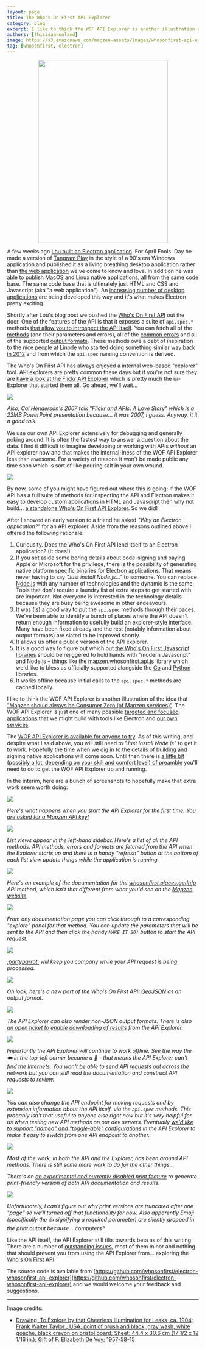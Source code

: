 ```yaml
---
layout: page
title: The Who's On First API Explorer
category: blog
excerpt: I like to think the WOF API Explorer is another illustration of the idea that "Mapzen should always be Consumer Zero (of Mapzen services)".
authors: [thisisaaronland]
image: https://s3.amazonaws.com/mapzen-assets/images/whosonfirst-api-explorer/light.jpg
tag: [whosonfirst, electron]
---
```


<div style="margin: 0 auto; width:341px;">
<a href="https://collection.cooperhewitt.org/objects/18419753/"><img src="https://s3.amazonaws.com/mapzen-assets/images/whosonfirst-api-explorer/light.jpg" height="480" width="341" /></a>
</div>

A few weeks ago [Lou built an Electron application](https://mapzen.com/blog/tangram-work-developer-commentary). For April Fools' Day he made a version of [Tangram Play](https://mapzen.com/blog/introducing-tangram-work) in the style of a 90's era Windows application and published it as a living breathing desktop application rather than [the web application](https://mapzen.com/tangram/play/) we've come to know and love. In addition he was able to publish MacOS and Linux native applications, all from the same code base. The same code base that is ultimately just HTML and CSS and Javascript (aka "a web application"). An [increasing number of desktop applications](https://electron.atom.io/apps) are being developed this way and it's what makes Electron pretty exciting.

Shortly after Lou's blog post we pushed the [Who's On First API](https://mapzen.com/blog/whosonfirst-api) out the door. One of the features of the API is that it exposes a suite of `api.spec.*` methods [that allow you to introspect the API itself](https://mapzen.com/documentation/wof/methods/#apispec). You can fetch all of the [methods](https://mapzen.com/documentation/wof/methods/#api.spec.methods) (and their parameters and errors), all of the [common errors](https://mapzen.com/documentation/wof/methods/#api.spec.errors) and all of the supported [output formats](https://mapzen.com/documentation/wof/methods/#api.spec.formats). These methods owe a debt of inspiration to the nice people at [Linode](http://linode.com) who started doing something similar [way back in 2012](http://blog.linode.com/2012/04/04/api_spec/) and from which the `api.spec` naming convention is derived.

The Who's On First API has always enjoyed a internal web-based "explorer" tool. API explorers are pretty common these days but if you're not sure they are [have a look at the Flickr API Explorer](https://www.flickr.com/services/api/) which is pretty much the ur-Explorer that started them all. Go ahead, we'll wait...

![](https://s3.amazonaws.com/mapzen-assets/images/whosonfirst-api-explorer/flickr-api-explorer.png)

_Also, Cal Henderson's 2007 talk ["Flickr and APIs: A Love Story"](http://www.iamcal.com/talks/open_hack_day.pps) which is a 22MB PowerPoint presentation because... it was 2007, I guess. Anyway, it it a good talk._

We use our own API Explorer extensively for debugging and generally poking around. It is often the fastest way to answer a question about the data. I find it difficult to imagine developing or working with APIs _without_ an API explorer now and that makes the internal-iness of the WOF API Explorer less than awesome. For a variety of reasons it won't be made public any time soon which is sort of like pouring salt in your own wound.

![](https://s3.amazonaws.com/mapzen-assets/images/whosonfirst-api-explorer/whosonfirst-api-explorer.png)

By now, some of you might have figured out where this is going: If the WOF API has a full suite of methods for inspecting the API and Electron makes it easy to develop custom applications in HTML and Javascript then why not build... [a standalone Who's On First API Explorer](https://github.com/whosonfirst/electron-whosonfirst-api-explorer). So we did!

After I showed an early version to a friend he asked _"Why an Electron application?"_ for an API explorer. Aside from the reasons outlined above I offered the following rationale:

1. Curiousity. Does the Who's On First API lend itself to an Electron application? (It does!)
2. If you set aside some boring details about code-signing and paying Apple or Microsoft for the privilege, there is the possibility of generating native platform specific binaries for Electron applications. That means never having to say _"Just install Node.js..."_ to someone. You can replace [Node.js](https://nodejs.org/) with any number of technologies and the dynamic is the same. Tools that don't require a laundry list of extra steps to get started with are important. Not everyone is interested in the technology details because they are busy being awesome in other endeavours.
3. It was (is) a good way to put the `api.spec` methods through their paces. We've been able to identify a bunch of places where the API doesn't return enough information to usefully build an explorer-style interface. Many have been fixed already and the rest (notably information about output formats) are slated to be improved shortly.
4. It allows us offer a public version of the API explorer.
5. It is a good way to figure out which out [the Who's On First Javascript libraries](https://github.com/whosonfirst/js-mapzen-whosonfirst) should be rejiggered to hold hands with "modern Javascript" and Node.js – things like the [mapzen.whosonfirst.api.js](https://github.com/whosonfirst/electron-whosonfirst-api-explorer/blob/master/mapzen.whosonfirst.api.js) library which we'd like to bless as officially supported alongside the [Go](https://github.com/whosonfirst/go-whosonfirst-api) and [Python](https://github.com/whosonfirst/py-mapzen-whosonfirst-api) libraries.
6. It works offline because initial calls to the `api.spec.*` methods are cached locally.

I like to think the WOF API Explorer is another illustration of the idea that ["Mapzen should always be Consumer Zero (of Mapzen services)"](https://mapzen.com/blog/iamhere). The WOF API Explorer is just one of many possible [targeted and focused applications](https://mapzen.com/blog/bundler) that we might build with tools like Electron and [our own services](https://www.mapzen.com/documentation).

The [WOF API Explorer is available for anyone to try](https://github.com/whosonfirst/electron-whosonfirst-api-explorer). As of this writing, and despite what I said above, you will still need to _"Just install Node.js"_ to get it to work. Hopefully the time when we dig in to the details of building and signing native applications will come soon. Until then there is [a little bit (possibly a lot, depending on your skill and comfort level) of preamble](https://github.com/whosonfirst/electron-whosonfirst-api-explorer#install) you'll need to do to get the WOF API Explorer up and running.

In the interim, here are a bunch of screenshots to hopefully make that extra work seem worth doing:

![](https://s3.amazonaws.com/mapzen-assets/images/whosonfirst-api-explorer/api-explorer-start.png)

_Here's what happens when you start the API Explorer for the first time: [You are asked for a Mapzen API key!](https://mapzen.com/developers)_

![](https://s3.amazonaws.com/mapzen-assets/images/whosonfirst-api-explorer/api-explorer-methods.png)

_List views appear in the left-hand sidebar. Here's a list of all the API methods. API methods, errors and formats are fetched from the API when the Explorer starts up and there is a handy "refresh" button at the bottom of each list view update things while the application is running._

![](https://s3.amazonaws.com/mapzen-assets/images/whosonfirst-api-explorer/api-explorer-docs.png)

_Here's an example of the documentation for the [whosonfirst.places.getInfo](https://mapzen.com/documentation/wof/methods/#whosonfirst.places.getInfo) API method, which isn't that different from what you'd see on the [Mapzen website](https://mapzen.com/documentation/wof/)._

![](https://s3.amazonaws.com/mapzen-assets/images/whosonfirst-api-explorer/api-explorer-request.png)

_From any documentation page you can click through to a corresponding "explore" panel for that method. You can update the parameters that will be sent to the API and then click the handy `MAKE IT SO!` button to start the API request._

![](https://s3.amazonaws.com/mapzen-assets/images/whosonfirst-api-explorer/api-explorer-fetch.png)

_[:partyparrot:](https://github.com/whosonfirst/electron-whosonfirst-api-explorer/blob/master/images/party-parrot.gif) will keep you company while your API request is being processed._

![](https://s3.amazonaws.com/mapzen-assets/images/whosonfirst-api-explorer/api-explorer-results.png)

_Oh look, here's a new part of the Who's On First API: [GeoJSON](https://mapzen.com/documentation/wof/formats/#geojson) as an output format._

![](https://s3.amazonaws.com/mapzen-assets/images/whosonfirst-api-explorer/api-explorer-csv.png)

_The API Explorer can also render non-JSON output formats. There is also [an open ticket to enable downloading of results](https://github.com/whosonfirst/electron-whosonfirst-api-explorer/issues/21) from the API Explorer._

![](https://s3.amazonaws.com/mapzen-assets/images/whosonfirst-api-explorer/api-explorer-offline.png)

_Importantly the API Explorer will continue to work offline. See the way the ☁️ in the top-left corner became a 🚫  - that means the API Explorer can't find the Internets. You won't be able to send API requests out across the network but you can still read the documentation and construct API requests to review._

![](https://s3.amazonaws.com/mapzen-assets/images/whosonfirst-api-explorer/api-explorer-settings.png)

_You can also change the API endpoint for making requests and by extension information about the API itself. via the `api.spec` methods. This probably isn't that useful to anyone else right now but it's very helpful for us when testing new API methods on our dev servers. Eventually [we'd like to support "named" and "toggle-able" configurations](https://github.com/whosonfirst/electron-whosonfirst-api-explorer/issues/31) in the API Explorer to make it easy to switch from one API endpoint to another._

![](https://s3.amazonaws.com/mapzen-assets/images/whosonfirst-api-explorer/api-explorer-formats.png)

_Most of the work, in both the API and the Explorer, has been around API methods. There is still some more work to do for the other things..._

_There's an [an experimental and currently disabled print feature](https://github.com/whosonfirst/electron-whosonfirst-api-explorer/issues/10) to generate print-friendly version of both API documentation and results._

![](https://s3.amazonaws.com/mapzen-assets/images/whosonfirst-api-explorer/api-explorer-print.png)

_Unfortunately, I can't figure out why print versions are truncated after one "page" so we'll turned off that functionality for now. Also apparently Emoji (specifically the 👍 signifying a required parameter) are silently dropped in the print output because... computers?_

Like the API itself, the API Explorer still tilts towards beta as of this writing. There are a number of [outstanding issues](https://github.com/whosonfirst/electron-whosonfirst-api-explorer/issues), most of them minor and nothing that should prevent you from using the API Explorer from... exploring the [Who's On First API](https://mapzen.com/documentation/wof).

The source code is available from [https://github.com/whosonfirst/electron-whosonfirst-api-explorer](https://github.com/whosonfirst/electron-whosonfirst-api-explorer) and we would welcome your feedback and suggestions.

---

Image credits:

* [Drawing, To Explore by that Cheerless Illumination for Leaks, ca. 1904; Frank Walter Taylor ; USA; point of brush and black, gray wash, white goache, black crayon on bristol board; Sheet: 44.4 x 30.6 cm (17 1/2 x 12 1/16 in.); Gift of F. Elizabeth De Voy; 1957-58-15](https://collection.cooperhewitt.org/objects/18419753/)
